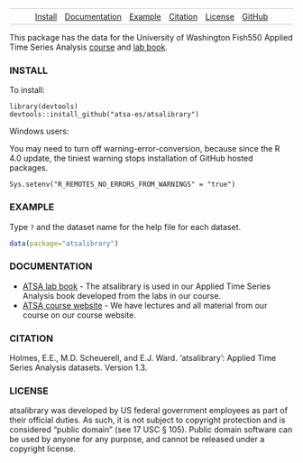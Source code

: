 <link rel="shortcut icon" href="favicon.ico" type="image/x-icon">

<style>
.nav{
    border:1px solid #ccc;
    border-width:1px 0;
    list-style:none;
    margin:0;
    padding:0;
    text-align:center;
}
.nav li{
    display:inline-block;
}
.nav a{
    display:inline-block;
    padding:5px;
}
</style>
<ul class="nav">
<li>
<a href="#install">Install</a>
</li>
<li>
<a href="#documentation">Documentation</a>
</li>
<li>
<a href="#example">Example</a>
</li>
<li>
<a href="#citation">Citation</a>
</li>
<li>
<a href="#license">License</a>
</li>
<li>
<a href="https://github.com/atsa-es/atsalibrary">GitHub</a>
</li>
</ul>

This package has the data for the University of Washington Fish550
Applied Time Series Analysis
[course](https://atsa-es.github.io/atsa) and [lab
book](https://atsa-es.github.io/atsa-labs).

### INSTALL

To install:

    library(devtools)
    devtools::install_github("atsa-es/atsalibrary")

Windows users:

You may need to turn off warning-error-conversion, because since the R
4.0 update, the tiniest warning stops installation of GitHub hosted
packages.

    Sys.setenv("R_REMOTES_NO_ERRORS_FROM_WARNINGS" = "true")

### EXAMPLE

Type `?` and the dataset name for the help file for each dataset.

``` r
data(package="atsalibrary")
```

### DOCUMENTATION

-   [ATSA lab book](https://atsa-es.github.io/atsa-labs/) - The
    atsalibrary is used in our Applied Time Series Analysis book
    developed from the labs in our course.
-   [ATSA course website](https://atsa-es.github.io/atsa/) - We
    have lectures and all material from our course on our course
    website.

### CITATION

Holmes, E.E., M.D. Scheuerell, and E.J. Ward. ‘atsalibrary’: Applied
Time Series Analysis datasets. Version 1.3.

### LICENSE

atsalibrary was developed by US federal government employees as part of
their official duties. As such, it is not subject to copyright
protection and is considered “public domain” (see 17 USC § 105). Public
domain software can be used by anyone for any purpose, and cannot be
released under a copyright license.
